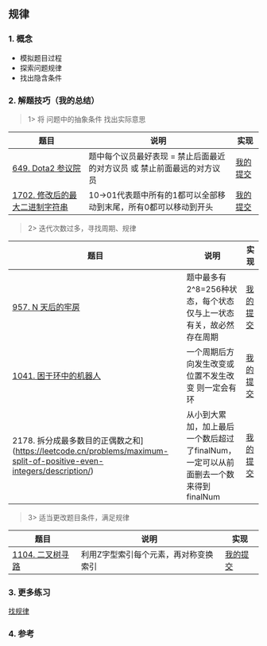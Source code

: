 ## 规律

### 1. 概念

- 模拟题目过程
- 探索问题规律
- 找出隐含条件

### 2. 解题技巧（我的总结）

> 1> 将 问题中的抽象条件 找出实际意思 
> 
| 题目                                                                            | 说明                                     | 实现                                                                            |
|-------------------------------------------------------------------------------|----------------------------------------|-------------------------------------------------------------------------------|
| [649. Dota2 参议院](https://leetcode.cn/problems/dota2-senate/description/) | 题中每个议员最好表现 = 禁止后面最近的对方议员 或 禁止前面最远的对方议员 | [我的提交](https://leetcode.cn/problems/dota2-senate/submissions/489933502/) |
| [1702. 修改后的最大二进制字符串](https://leetcode.cn/problems/maximum-binary-string-after-change/description/) | 10->01代表题中所有的1都可以全部移动到末尾，所有0都可以移动到开头   | [我的提交](https://leetcode.cn/problems/maximum-binary-string-after-change/submissions/494372983/) |


> 2> 迭代次数过多，寻找周期、规律
>
| 题目                                                                           | 说明                                                  | 实现                                                                            |
|------------------------------------------------------------------------------|-----------------------------------------------------|-------------------------------------------------------------------------------|
| [957. N 天后的牢房](https://leetcode.cn/problems/prison-cells-after-n-days/description/) | 题中最多有2^8=256种状态，每个状态仅与上一状态有关，故必然存在周期                | [我的提交](https://leetcode.cn/problems/prison-cells-after-n-days/submissions/490928555/) |
| [1041. 困于环中的机器人](https://leetcode.cn/problems/robot-bounded-in-circle/description/) | 一个周期后方向发生改变或位置不发生改变 则一定会有环                          | [我的提交](https://leetcode.cn/problems/robot-bounded-in-circle/submissions/491787188/) |
| 2178. 拆分成最多数目的正偶数之和](https://leetcode.cn/problems/maximum-split-of-positive-even-integers/description/) | 从小到大累加，加上最后一个数后超过了finalNum，一定可以从前面删去一个数 来得到finalNum | [我的提交](https://leetcode.cn/problems/maximum-split-of-positive-even-integers/submissions/499241015/) |

> 3> 适当更改题目条件，满足规律
>
| 题目                                                                           | 说明                  | 实现                                                                            |
|------------------------------------------------------------------------------|---------------------|-------------------------------------------------------------------------------|
| [1104. 二叉树寻路](https://leetcode.cn/problems/path-in-zigzag-labelled-binary-tree/description/) | 利用Z字型索引每个元素，再对称变换索引 | [我的提交](https://leetcode.cn/problems/path-in-zigzag-labelled-binary-tree/submissions/492205983/) |



### 3. 更多练习

[找规律](https://blog.csdn.net/qq_49723651/article/details/123485604)

### 4. 参考 